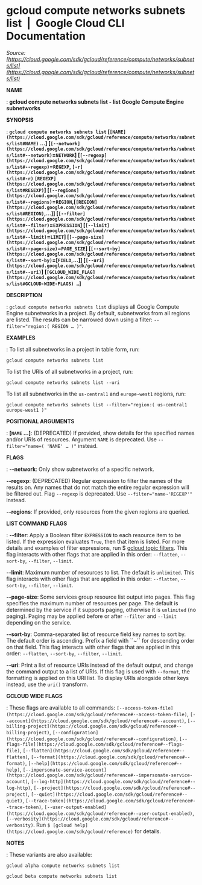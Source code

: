 # gcloud compute networks subnets list  |  Google Cloud CLI Documentation

*Source: [https://cloud.google.com/sdk/gcloud/reference/compute/networks/subnets/list](https://cloud.google.com/sdk/gcloud/reference/compute/networks/subnets/list)*

**NAME**

: **gcloud compute networks subnets list - list Google Compute Engine subnetworks**

**SYNOPSIS**

: **`gcloud compute networks subnets list` [`[NAME](https://cloud.google.com/sdk/gcloud/reference/compute/networks/subnets/list#NAME)` …] [`[--network](https://cloud.google.com/sdk/gcloud/reference/compute/networks/subnets/list#--network)`=`NETWORK`] [`[--regexp](https://cloud.google.com/sdk/gcloud/reference/compute/networks/subnets/list#--regexp)`=`REGEXP`, `[-r](https://cloud.google.com/sdk/gcloud/reference/compute/networks/subnets/list#-r)` `[REGEXP](https://cloud.google.com/sdk/gcloud/reference/compute/networks/subnets/list#REGEXP)`] [`[--regions](https://cloud.google.com/sdk/gcloud/reference/compute/networks/subnets/list#--regions)`=`REGION`,[`[REGION](https://cloud.google.com/sdk/gcloud/reference/compute/networks/subnets/list#REGION)`,…]] [`[--filter](https://cloud.google.com/sdk/gcloud/reference/compute/networks/subnets/list#--filter)`=`EXPRESSION`] [`[--limit](https://cloud.google.com/sdk/gcloud/reference/compute/networks/subnets/list#--limit)`=`LIMIT`] [`[--page-size](https://cloud.google.com/sdk/gcloud/reference/compute/networks/subnets/list#--page-size)`=`PAGE_SIZE`] [`[--sort-by](https://cloud.google.com/sdk/gcloud/reference/compute/networks/subnets/list#--sort-by)`=[`FIELD`,…]] [`[--uri](https://cloud.google.com/sdk/gcloud/reference/compute/networks/subnets/list#--uri)`] [`[GCLOUD_WIDE_FLAG](https://cloud.google.com/sdk/gcloud/reference/compute/networks/subnets/list#GCLOUD-WIDE-FLAGS) …`]**

**DESCRIPTION**

: `gcloud compute networks subnets list` displays all Google Compute
Engine subnetworks in a project.
By default, subnetworks from all regions are listed. The results can be narrowed
down using a filter: `--filter="region:( REGION … )"`.

**EXAMPLES**

: To list all subnetworks in a project in table form, run:

```
gcloud compute networks subnets list
```

To list the URIs of all subnetworks in a project, run:

```
gcloud compute networks subnets list --uri
```

To list all subnetworks in the ``us-central1``
and ``europe-west1`` regions, run:

```
gcloud compute networks subnets list --filter="region:( us-central1 europe-west1 )"
```

**POSITIONAL ARGUMENTS**

: **[`NAME` …]**:
(DEPRECATED) If provided, show details for the specified names and/or URIs of
resources.
Argument `NAME` is deprecated. Use `--filter="name=( 'NAME'
… )"` instead.

**FLAGS**

: **--network**:
Only show subnetworks of a specific network.

**--regexp**:
(DEPRECATED) Regular expression to filter the names of the results on. Any names
that do not match the entire regular expression will be filtered out.
Flag `--regexp` is deprecated. Use
`--filter="name~'REGEXP'"` instead.

**--regions**:
If provided, only resources from the given regions are queried.

**LIST COMMAND FLAGS**

: **--filter**:
Apply a Boolean filter `EXPRESSION` to each resource item
to be listed. If the expression evaluates `True`, then that item is
listed. For more details and examples of filter expressions, run $ [gcloud topic filters](https://cloud.google.com/sdk/gcloud/reference/topic/filters). This flag
interacts with other flags that are applied in this order:
`--flatten`, `--sort-by`, `--filter`,
`--limit`.

**--limit**:
Maximum number of resources to list. The default is `unlimited`. This
flag interacts with other flags that are applied in this order:
`--flatten`, `--sort-by`, `--filter`,
`--limit`.

**--page-size**:
Some services group resource list output into pages. This flag specifies the
maximum number of resources per page. The default is determined by the service
if it supports paging, otherwise it is `unlimited` (no paging).
Paging may be applied before or after `--filter` and
`--limit` depending on the service.

**--sort-by**:
Comma-separated list of resource field key names to sort by. The default order
is ascending. Prefix a field with ``~´´ for descending order on that
field. This flag interacts with other flags that are applied in this order:
`--flatten`, `--sort-by`, `--filter`,
`--limit`.

**--uri**:
Print a list of resource URIs instead of the default output, and change the
command output to a list of URIs. If this flag is used with
`--format`, the formatting is applied on this URI list. To display
URIs alongside other keys instead, use the `uri()` transform.

**GCLOUD WIDE FLAGS**

: These flags are available to all commands: `[--access-token-file](https://cloud.google.com/sdk/gcloud/reference#--access-token-file)`,
`[--account](https://cloud.google.com/sdk/gcloud/reference#--account)`, `[--billing-project](https://cloud.google.com/sdk/gcloud/reference#--billing-project)`,
`[--configuration](https://cloud.google.com/sdk/gcloud/reference#--configuration)`,
`[--flags-file](https://cloud.google.com/sdk/gcloud/reference#--flags-file)`,
`[--flatten](https://cloud.google.com/sdk/gcloud/reference#--flatten)`, `[--format](https://cloud.google.com/sdk/gcloud/reference#--format)`, `[--help](https://cloud.google.com/sdk/gcloud/reference#--help)`, `[--impersonate-service-account](https://cloud.google.com/sdk/gcloud/reference#--impersonate-service-account)`,
`[--log-http](https://cloud.google.com/sdk/gcloud/reference#--log-http)`,
`[--project](https://cloud.google.com/sdk/gcloud/reference#--project)`, `[--quiet](https://cloud.google.com/sdk/gcloud/reference#--quiet)`, `[--trace-token](https://cloud.google.com/sdk/gcloud/reference#--trace-token)`, `[--user-output-enabled](https://cloud.google.com/sdk/gcloud/reference#--user-output-enabled)`,
`[--verbosity](https://cloud.google.com/sdk/gcloud/reference#--verbosity)`.
Run `$ [gcloud help](https://cloud.google.com/sdk/gcloud/reference)` for details.

**NOTES**

: These variants are also available:

```
gcloud alpha compute networks subnets list
```

```
gcloud beta compute networks subnets list
```